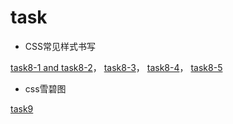 # task 

* CSS常见样式书写

[task8-1 and task8-2](https://dtsgx126.github.io/task/task8.html)，
[task8-3](https://dtsgx126.github.io/task/task8-3.html)，
[task8-4](https://dtsgx126.github.io/task/task8-4.html)，
[task8-5](https://dtsgx126.github.io/task/task8-5.html)
* css雪碧图

[task9](https://dtsgx126.github.io/task/task9-1.html)